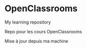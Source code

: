 # OpenClassrooms
My learning repository

Repo pour les cours OpenClassrooms

Mise à jour depuis ma machine
